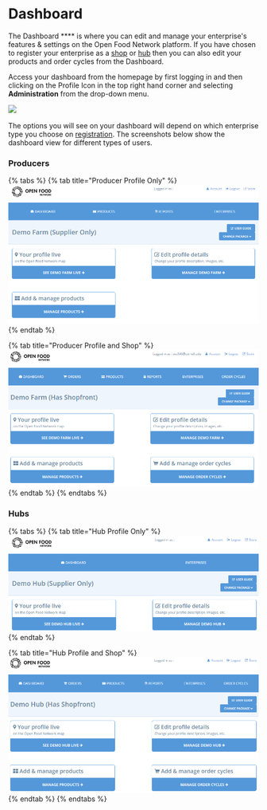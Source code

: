 # Dashboard

The Dashboard **** is where you can edit and manage your enterprise's features & settings on the Open Food Network platform. If you have chosen to register your enterprise as a [shop](../your-quick-start-on-ofn-given-who-you-are.md#shop) or [hub](../your-quick-start-on-ofn-given-who-you-are.md#hub) then you can also edit your products and order cycles from the Dashboard.&#x20;

Access your dashboard from the homepage by first logging in and then clicking on the Profile Icon in the top right hand corner and selecting **Administration** from the drop-down menu.

![](../.gitbook/assets/dash1.jpg)

The options you will see on your dashboard will depend on which enterprise type you choose on [registration](register-and-create-your-profile.md). The screenshots below show the dashboard view for different types of users.

### Producers

{% tabs %}
{% tab title="Producer Profile Only" %}
![](../.gitbook/assets/dashboard-profile-only.png)
{% endtab %}

{% tab title="Producer Profile and Shop" %}
![](../.gitbook/assets/dashboard-shop.png)
{% endtab %}
{% endtabs %}

### Hubs

{% tabs %}
{% tab title="Hub Profile Only" %}
![](../.gitbook/assets/hub-dashboard-profile-only.png)
{% endtab %}

{% tab title="Hub Profile and Shop" %}
![](../.gitbook/assets/hub-dashboard-shopfront.png)
{% endtab %}
{% endtabs %}
